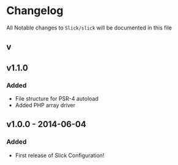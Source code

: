 # Changelog

All Notable changes to `Slick/slick` will be documented in this file

## v

## v1.1.0 

### Added
- File structure for PSR-4 autoload
- Added PHP array driver

## v1.0.0 - 2014-06-04 

### Added
- First release of Slick Configuration!
